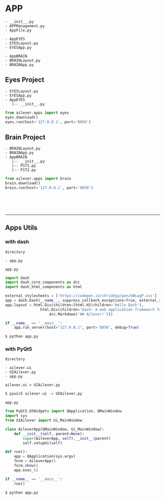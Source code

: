 # APP
```
- __init__.py
- APPManagement.py
- AppFile.py

- AppEYES
- EYESLayout.py
- EYESApp.py

- AppBRAIN
- BRAINLayout.py
- BRAINApp.py
```

## Eyes Project
```
- EYESLayout.py
- EYESApp.py
- AppEYES
   |-- __init__.py
```
```python
from ailever.apps import eyes
eyes.download()
eyes.run(host='127.0.0.1', port='8050')
```

## Brain Project
```
- BRAINLayout.py
- BRAINApp.py
- AppBRAIN
   |-- __init__.py
   |-- P1T1.py
   |-- P1T2.py
```
```python
from ailever.apps import brain
brain.download()
brain.run(host='127.0.0.1', port='8050')
```

<br><br><br>
<hr>

## Apps Utils
### with dash
`directory`
```
- app.py
```
`app.py`
```python
import dash
import dash_core_components as dcc
import dash_html_components as html

external_stylesheets = ['https://codepen.io/chriddyp/pen/bWLwgP.css']
app = dash.Dash(__name__, suppress_callback_exceptions=True, external_stylesheets=external_stylesheets)
app.layout = html.Div(children=[html.H1(children='Hello Dash'),
				html.Div(children='Dash: A web application framework for Python.'),
    				dcc.Markdown('## Ailever!')])

if __name__ == '__main__':
    app.run_server(host="127.0.0.1", port='8050', debug=True)
```
```bash
$ python app.py
```

### with PyQt5
`directory`
```
- ailever.ui
- UIAilever.py
- app.py
```
`ailever.ui > UIAilever.py`
```bash
$ pyuic5 ailever.ui -o UIAilever.py
```
`app.py`
```python
from PyQt5.QtWidgets import QApplication, QMainWindow
import sys
from UIAilever import Ui_MainWindow

class AileverApp(QMainWindow, Ui_MainWindow):
    def __init__(self, parent=None):
        super(AileverApp, self).__init__(parent)
        self.setupUi(self)

def run():
    app = QApplication(sys.argv)
    form = AileverApp()
    form.show()
    app.exec_()

if __name__ == '__main__':
    run()
```
```bash
$ python app.py
```

